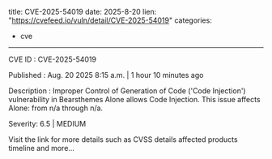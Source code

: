  
title: CVE-2025-54019
date: 2025-8-20
lien: "https://cvefeed.io/vuln/detail/CVE-2025-54019"
categories:
  - cve
---

CVE ID : CVE-2025-54019

Published :  Aug. 20
2025
8:15 a.m. | 1 hour
10 minutes ago

Description : Improper Control of Generation of Code ('Code Injection') vulnerability in Bearsthemes Alone allows Code Injection. This issue affects Alone: from n/a through n/a.

Severity: 6.5 | MEDIUM

Visit the link for more details
such as CVSS details
affected products
timeline
and more...
